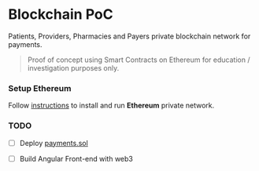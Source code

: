 Blockchain PoC
==============
Patients, Providers, Pharmacies and Payers private blockchain network for payments.
> Proof of concept using Smart Contracts on Ethereum for education / investigation purposes only.

### Setup Ethereum

Follow [instructions](./ETHEREUM.md) to install and run **Ethereum** private network.

### TODO
- [ ] Deploy [payments.sol](./contracts/payments.sol)
- [ ] Build Angular Front-end with web3



